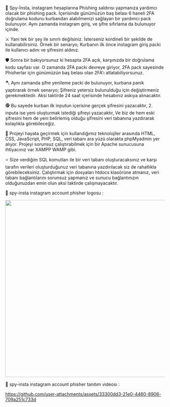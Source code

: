 🔨 Spy-İnsta, instagram hesaplarına Phishing saldırısı yapmanıza yardımcı olacak bir phishing pack. İçerisinde günümüzün baş belası 6 haneli 2FA doğrulama kodunu kurbandan alabilmenizi sağlayan bir yardımcı pack bulunuyor. Aynı zamanda instagram giriş, ve şifre sıfırlama da bulunuyor içinde. 

⚔️ Yani tek bir şey ile sınırlı değilsiniz. İsterseniz kordineli bir şekilde de kullanabilirsiniz. Örnek bir senaryo; Kurbanın ilk önce instagram giriş packi ile kullanıcı adını ve şifresini aldınız.

🛡️ Sonra bir bakıyorsunuz ki hesapta 2FA açık, karşınızda bir doğrulama kodu sayfası var. O zamanda 2FA packi devreye giriyor, 2FA pack sayesinde Phisherlar için günümüzün baş belası olan 2FA'ı atlatabiliyorsunuz.

🪓 Aynı zamanda şifre yenileme packi de bulunuyor, kurbana panik yaptırarak örnek senaryo; Şifreniz yetersiz bulunulduğu için değiştirmeniz gerekmektedir. Aksi taktirde 24 saat içerisinde hesabınız askıya alınacaktır.

🕵️ Bu sayede kurban ilk inputun içerisine gerçek şifresini yazacaktır, 2. inputa ise yeni oluşturmak istediği şifreyi yazacaktır, Ve biz de hem eski şifresini hem de yeni belirlemiş olduğu şifresini veri tabanına yazdırarak kolaylıkla görebileceğiz.

🔎 Projeyi hayata geçirmek için kullandığımız teknolojiler arasında HTML, CSS, JavaScript, PHP, SQL, veri tabanı ara yüzü olarakta phpMyadmin yer alıyor. Projeyi sorunsuz çalıştırabilmek için bir Apache sunucusuna ihtiyacınız var XAMPP WAMP gibi. 

⭐ Size verdiğim SQL komutları ile bir veri tabanı oluşturacaksınız ve karşı tarafın verileri oluşturduğunuz veri tabanına yazdırılacak siz de rahatlıkla görebileceksiniz. Çalıştırmak için dosyaları htdocs klasörüne atmanız, veri tabanı bağlantılarını sorunsuz yapmanız ve sunucu bağlantınızın olduğunuzdan emin olun aksi taktirde çalışmayacaktır.

🔰 spy-insta instagram account phisher logosu :

<img src="https://github.com/user-attachments/assets/a86b9f9d-d567-41f0-ba69-14ef17bae0d9" width="560" height="auto">


🎥 spy-insta instagram account phisher tanıtım videosı : 

 https://github.com/user-attachments/assets/33300dd3-21e0-4460-8906-709a251c733d
